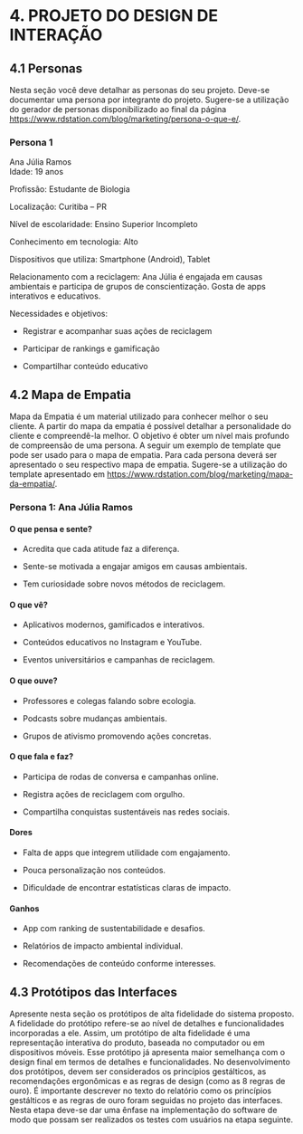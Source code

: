 # 4. PROJETO DO DESIGN DE INTERAÇÃO

## 4.1 Personas
Nesta seção você deve detalhar as personas do seu projeto. Deve-se documentar uma persona por integrante do projeto. Sugere-se a utilização do gerador de personas disponibilizado ao final da página https://www.rdstation.com/blog/marketing/persona-o-que-e/.

### Persona 1
Ana Júlia Ramos  
Idade: 19 anos

Profissão: Estudante de Biologia

Localização: Curitiba – PR

Nível de escolaridade: Ensino Superior Incompleto

Conhecimento em tecnologia: Alto

Dispositivos que utiliza: Smartphone (Android), Tablet

Relacionamento com a reciclagem: Ana Júlia é engajada em causas ambientais e participa de grupos de conscientização. Gosta de apps interativos e educativos.

Necessidades e objetivos:

- Registrar e acompanhar suas ações de reciclagem

- Participar de rankings e gamificação

- Compartilhar conteúdo educativo

## 4.2 Mapa de Empatia
Mapa da Empatia é um material utilizado para conhecer melhor o seu cliente. A partir do mapa da empatia é possível detalhar a personalidade do cliente e compreendê-la melhor. O objetivo é obter um nível mais profundo de compreensão de uma persona. A seguir um exemplo de template que pode ser usado para o mapa de empatia. Para cada persona deverá ser apresentado o seu respectivo mapa de empatia. Sugere-se a utilização do template apresentado em https://www.rdstation.com/blog/marketing/mapa-da-empatia/.

### Persona 1: Ana Júlia Ramos

#### O que pensa e sente?

- Acredita que cada atitude faz a diferença.

- Sente-se motivada a engajar amigos em causas ambientais.

- Tem curiosidade sobre novos métodos de reciclagem.

#### O que vê?

- Aplicativos modernos, gamificados e interativos.

- Conteúdos educativos no Instagram e YouTube.

- Eventos universitários e campanhas de reciclagem.

#### O que ouve?

- Professores e colegas falando sobre ecologia.

- Podcasts sobre mudanças ambientais.

- Grupos de ativismo promovendo ações concretas.

#### O que fala e faz?

- Participa de rodas de conversa e campanhas online.

- Registra ações de reciclagem com orgulho.

- Compartilha conquistas sustentáveis nas redes sociais.

#### Dores

- Falta de apps que integrem utilidade com engajamento.

- Pouca personalização nos conteúdos.

- Dificuldade de encontrar estatísticas claras de impacto.

#### Ganhos

- App com ranking de sustentabilidade e desafios.

- Relatórios de impacto ambiental individual.

- Recomendações de conteúdo conforme interesses.

## 4.3 Protótipos das Interfaces
Apresente nesta seção os protótipos de alta fidelidade do sistema proposto. A fidelidade do protótipo refere-se ao nível de detalhes e funcionalidades incorporadas a ele. Assim, um protótipo de alta fidelidade é uma representação interativa do produto, baseada no computador ou em dispositivos móveis. Esse protótipo já apresenta maior semelhança com o design final em termos de detalhes e funcionalidades. No desenvolvimento dos protótipos, devem ser considerados os princípios gestálticos, as recomendações ergonômicas e as regras de design (como as 8 regras de ouro). É importante descrever no texto do relatório como os princípios gestálticos e as regras de ouro foram seguidas no projeto das interfaces. Nesta etapa deve-se dar uma ênfase na implementação do software de modo que possam ser realizados os testes com usuários na etapa seguinte.

